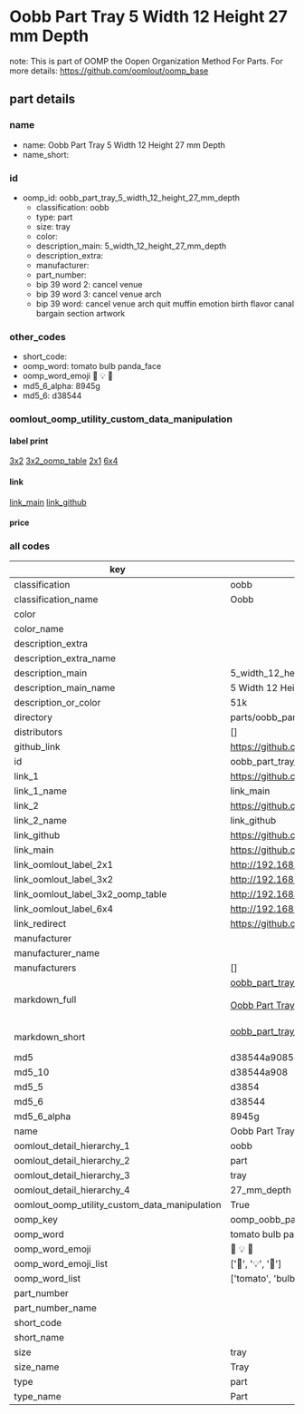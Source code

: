 # Oobb Part Tray 5 Width 12 Height 27 mm Depth  

note: This is part of OOMP the Oopen Organization Method For Parts. For more details: https://github.com/oomlout/oomp_base

##  part details
  







### name
* name: Oobb Part Tray 5 Width 12 Height 27 mm Depth
* name_short: 
### id
* oomp_id: oobb_part_tray_5_width_12_height_27_mm_depth
  * classification: oobb
  * type: part
  * size: tray
  * color: 
  * description_main: 5_width_12_height_27_mm_depth
  * description_extra: 
  * manufacturer: 
  * part_number: 
  * bip 39 word 2: cancel venue
  * bip 39 word 3: cancel venue arch
  * bip 39 word: cancel venue arch quit muffin emotion birth flavor canal bargain section artwork

### other_codes
* short_code: 
* oomp_word: tomato bulb panda_face
* oomp_word_emoji :tomato: :bulb: :panda_face:
* md5_6_alpha: 8945g
* md5_6: d38544






### oomlout_oomp_utility_custom_data_manipulation
#### label print
[3x2](http://192.168.1.245:1112/?label=oomp%208945g)
[3x2_oomp_table](http://192.168.1.108:1112/?label=oomp%208945g)
[2x1](http://192.168.1.242:1112/?label=oomp%208945g)
[6x4](http://192.168.1.55:1112/?label=oomp%208945g)    

#### link

[link_main](https://github.com/oomlout/oomlout_oomp_version_1_messy/tree/main/parts/oobb_part_tray_5_width_12_height_27_mm_depth) [link_github](https://github.com/oomlout/oomlout_oomp_version_1_messy/tree/main/parts/oobb_part_tray_5_width_12_height_27_mm_depth)                             

#### price







### all codes 
| key | value |  
| --- | --- |  
| classification | oobb |  
| classification_name | Oobb |  
| color |  |  
| color_name |  |  
| description_extra |  |  
| description_extra_name |  |  
| description_main | 5_width_12_height_27_mm_depth |  
| description_main_name | 5 Width 12 Height 27 mm Depth |  
| description_or_color | 51k |  
| directory | parts/oobb_part_tray_5_width_12_height_27_mm_depth |  
| distributors | [] |  
| github_link | https://github.com/oomlout/oomlout_oomp_part_src/tree/main/parts/oobb_part_tray_5_width_12_height_27_mm_depth |  
| id | oobb_part_tray_5_width_12_height_27_mm_depth |  
| link_1 | https://github.com/oomlout/oomlout_oomp_version_1_messy/tree/main/parts/oobb_part_tray_5_width_12_height_27_mm_depth |  
| link_1_name | link_main |  
| link_2 | https://github.com/oomlout/oomlout_oomp_version_1_messy/tree/main/parts/oobb_part_tray_5_width_12_height_27_mm_depth |  
| link_2_name | link_github |  
| link_github | https://github.com/oomlout/oomlout_oomp_version_1_messy/tree/main/parts/oobb_part_tray_5_width_12_height_27_mm_depth |  
| link_main | https://github.com/oomlout/oomlout_oomp_version_1_messy/tree/main/parts/oobb_part_tray_5_width_12_height_27_mm_depth |  
| link_oomlout_label_2x1 | http://192.168.1.242:1112/?label=oomp%208945g |  
| link_oomlout_label_3x2 | http://192.168.1.245:1112/?label=oomp%208945g |  
| link_oomlout_label_3x2_oomp_table | http://192.168.1.108:1112/?label=oomp%208945g |  
| link_oomlout_label_6x4 | http://192.168.1.55:1112/?label=oomp%208945g |  
| link_redirect | https://github.com/oomlout/oomlout_oomp_version_1_messy/tree/main/parts/oobb_part_tray_5_width_12_height_27_mm_depth |  
| manufacturer |  |  
| manufacturer_name |  |  
| manufacturers | [] |  
| markdown_full | [oobb_part_tray_5_width_12_height_27_mm_depth](none)<br>[](none)<br>[Oobb Part Tray 5 Width 12 Height 27 Mm Depth](none)<br><br> |  
| markdown_short | [oobb_part_tray_5_width_12_height_27_mm_depth](none)<br><br> |  
| md5 | d38544a90858a2d523489afc163c9909 |  
| md5_10 | d38544a908 |  
| md5_5 | d3854 |  
| md5_6 | d38544 |  
| md5_6_alpha | 8945g |  
| name | Oobb Part Tray 5 Width 12 Height 27 mm Depth |  
| oomlout_detail_hierarchy_1 | oobb |  
| oomlout_detail_hierarchy_2 | part |  
| oomlout_detail_hierarchy_3 | tray |  
| oomlout_detail_hierarchy_4 | 27_mm_depth |  
| oomlout_oomp_utility_custom_data_manipulation | True |  
| oomp_key | oomp_oobb_part_tray_5_width_12_height_27_mm_depth |  
| oomp_word | tomato bulb panda_face |  
| oomp_word_emoji | :tomato: :bulb: :panda_face: |  
| oomp_word_emoji_list | [':tomato:', ':bulb:', ':panda_face:'] |  
| oomp_word_list | ['tomato', 'bulb', 'panda_face'] |  
| part_number |  |  
| part_number_name |  |  
| short_code |  |  
| short_name |  |  
| size | tray |  
| size_name | Tray |  
| type | part |  
| type_name | Part |  
